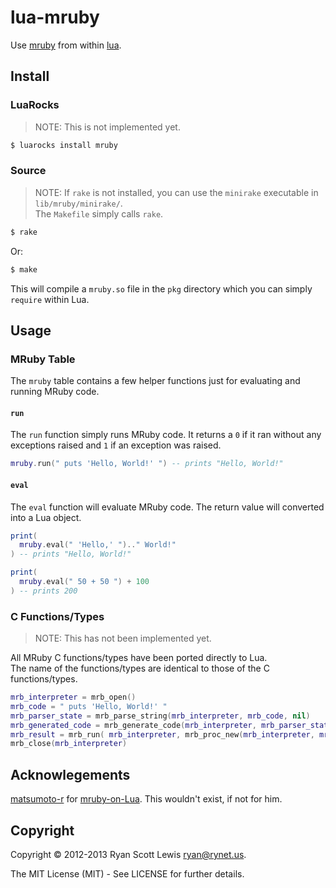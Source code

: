 # lua-mruby

Use [mruby][mruby] from within [lua][lua].

## Install

### LuaRocks

> NOTE: This is not implemented yet.

```sh
$ luarocks install mruby
```

### Source

> NOTE: If `rake` is not installed, you can use the `minirake` executable in `lib/mruby/minirake/`.  
>       The `Makefile` simply calls `rake`.

```sh
$ rake
```

Or:

```sh
$ make
```

This will compile a `mruby.so` file in the `pkg` directory which you can simply `require` within Lua.

## Usage

### MRuby Table

The `mruby` table contains a few helper functions just for evaluating and running MRuby code.

#### `run`

The `run` function simply runs MRuby code. It returns a `0` if it ran without any exceptions raised and `1`
if an exception was raised.

```lua
mruby.run(" puts 'Hello, World!' ") -- prints "Hello, World!"
```

#### `eval`

The `eval` function will evaluate MRuby code. The return value will converted into a Lua object.

```lua
print(
  mruby.eval(" 'Hello,' ").." World!"
) -- prints "Hello, World!"

print(
  mruby.eval(" 50 + 50 ") + 100
) -- prints 200
```

### C Functions/Types

> NOTE: This has not been implemented yet.

All MRuby C functions/types have been ported directly to Lua.  
The name of the functions/types are identical to those of the C functions/types.

```lua
mrb_interpreter = mrb_open()
mrb_code = " puts 'Hello, World!' "
mrb_parser_state = mrb_parse_string(mrb_interpreter, mrb_code, nil)
mrb_generated_code = mrb_generate_code(mrb_interpreter, mrb_parser_state.tree)
mrb_result = mrb_run( mrb_interpreter, mrb_proc_new(mrb_interpreter, mrb_interpreter.irep[mrb_generated_code]), mrb_nil_value() )
mrb_close(mrb_interpreter)
```

## Acknowlegements

[matsumoto-r][matsumoto-r] for [mruby-on-Lua][mruby-on-Lua]. This wouldn't exist, if not for him.

## Copyright

Copyright © 2012-2013 Ryan Scott Lewis <ryan@rynet.us>.

The MIT License (MIT) - See LICENSE for further details.

[mruby]: https://github.com/mruby/mruby
[lua]: https://github.com/LuaDist/lua
[matsumoto-r]: https://github.com/matsumoto-r
[mruby-on-Lua]: https://github.com/matsumoto-r/mruby-on-Lua

